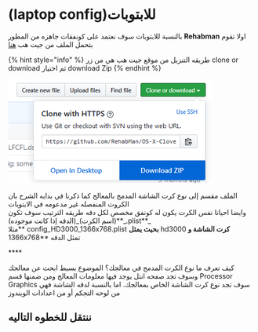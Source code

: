 # \(laptop config\)للابتوبات

بالنسبة للابتوبات سوف نعتمد على كونفقات جاهزه من المطور **Rehabman** اولا تقوم بتحمل الملف من جيت هب [هنا](https://github.com/RehabMan/OS-X-Clover-Laptop-Config)

{% hint style="info" %}
طريقه التنزيل من موقع جيت هب هي من زر clone or download ثم اختيار download Zip
{% endhint %}

![](../.gitbook/assets/image%20%2839%29.png)

الملف مقسم إلى نوع كرت الشاشة المدمج بالمعالج كما ذكرنا في بدايه الشرح بان الكروت المنفصله غير مدعومه في الابتوبات  
وايضا احيانا نفس الكرت يكون له كونفق مخصص لكل دقه طريقه الترتيب سوف تكون _\*\*\(اسم الكرت\)\_\(الدقه إذا كانت موجوده\).plist**\_  
مثلا** config\_HD3000\_1366x768.plist **بحيث يمثل** hd3000 **كرت الشاشة و** 1366x768\*\* تمثل الدقه

\*\*\*\*

كيف تعرف ما نوع الكرت المدمج في معالجك؟ الموضوع بسيط ابحث عن معالجك وسوف تجد صفحه انتل يوجد فيها معلومات المعالج ومن ضمنها قسم Processor Graphics سوف تجد نوع كرت الشاشة الخاص بمعالجك. اما بالنسبة لدقه الشاشة فهي من لوحه التجكم أو من اعدادات الويندوز

## ننتقل للخطوه التاليه

